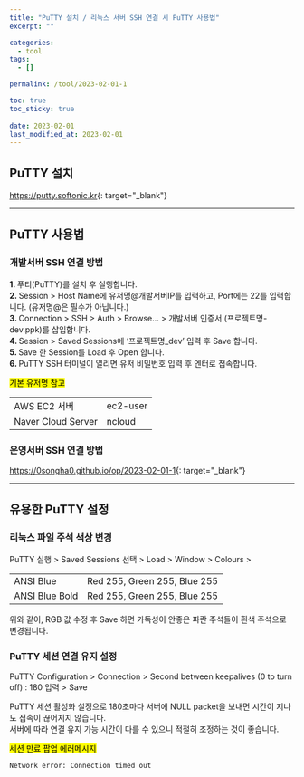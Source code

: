 ```yaml
---
title: "PuTTY 설치 / 리눅스 서버 SSH 연결 시 PuTTY 사용법"
excerpt: ""

categories:
  - tool
tags:
  - []

permalink: /tool/2023-02-01-1

toc: true
toc_sticky: true
 
date: 2023-02-01
last_modified_at: 2023-02-01
---
```


## PuTTY 설치

<https://putty.softonic.kr>{: target="_blank"}

---

## PuTTY 사용법

### 개발서버 SSH 연결 방법
<b>1. </b>푸티(PuTTY)를 설치 후 실행합니다.  
<b>2. </b>Session > Host Name에 유저명@개발서버IP를 입력하고, Port에는 22를 입력합니다. (유저명@은 필수가 아닙니다.)  
<b>3. </b>Connection > SSH > Auth > Browse… > 개발서버 인증서 (프로젝트명-dev.ppk)를 삽입합니다.  
<b>4. </b>Session > Saved Sessions에 ‘프로젝트명_dev’ 입력 후 Save 합니다.  
<b>5. </b>Save 한 Session를 Load 후 Open 합니다.  
<b>6. </b>PuTTY SSH 터미널이 열리면 유저 비밀번호 입력 후 엔터로 접속합니다.

<mark>기본 유저명 참고</mark>
<table>
  <tbody>
    <tr>
      <td>AWS EC2 서버</td>
      <td>ec2-user</td>
    </tr>
    <tr>
      <td>Naver Cloud Server</td>
      <td>ncloud</td>
    </tr>
  </tbody>
</table>

### 운영서버 SSH 연결 방법
<https://0songha0.github.io/op/2023-02-01-1>{: target="_blank"}

---

## 유용한 PuTTY 설정

### 리눅스 파일 주석 색상 변경
PuTTY 실행 > Saved Sessions 선택 > Load > Window > Colours >
<table>
  <tbody>
    <tr>
      <td>ANSI Blue</td>
      <td>Red 255, Green 255, Blue 255</td>
    </tr>
    <tr>
      <td>ANSI Blue Bold</td>
      <td>Red 255, Green 255, Blue 255</td>
    </tr>
  </tbody>
</table>
위와 같이, RGB 값 수정 후 Save 하면 가독성이 안좋은 파란 주석들이 흰색 주석으로 변경됩니다.

### PuTTY 세션 연결 유지 설정
PuTTY Configuration > Connection > Second between keepalives (0 to turn off) : 180 입력 > Save

PuTTY 세션 활성화 설정으로 180초마다 서버에 NULL packet을 보내면 시간이 지나도 접속이 끊어지지 않습니다.  
서버에 따라 연결 유지 가능 시간이 다를 수 있으니 적절히 조정하는 것이 좋습니다.

<mark>세션 만료 팝업 에러메시지</mark>
```
Network error: Connection timed out
```
